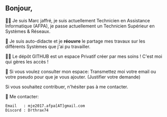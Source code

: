 ## Bonjour,

🙋‍♀️ Je suis Marc jaffré, je suis actuellement Technicien en Assistance Informatique (AFPA), je passe actuellement un Technicien Supérieur en Systèmes & Réseaux.

🌈 Je suis auto-didacte et je **réouvre** le partage mes travaux sur les différents Systèmes que j'ai pu travailler.

👩‍💻 Le dépôt GITHUB est un espace Privatif créer par mes soins ! C'est moi qui gères les accès !

🍿 Si vous voulez consulter mon espace: Transmettez moi votre email ou votre pseudo pour que je vous ajouter. (Justifier votre demande)

Si vous souhaitez contribuer, n'hésiter pas à me contacter.

🧙 Me contacter:
```
Email   : mje2017.afpa[AT]gmail.com
Discord : Drthrax74
```


<!--
Mon commentaire secret
-->
